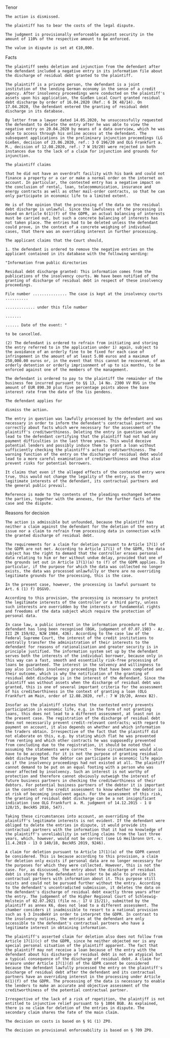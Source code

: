 Tenor

    The action is dismissed.

    The plaintiff has to bear the costs of the legal dispute.

    The judgment is provisionally enforceable against security in the amount of 110% of the respective amount to be enforced.

    The value in dispute is set at €10,000.

Facts

    The plaintiff seeks deletion and injunction from the defendant after the defendant included a negative entry in its information file about the discharge of residual debt granted to the plaintiff.

    The plaintiff is a private person, the defendant is a joint institution of the lending German economy in the sense of a credit agency. After insolvency proceedings were conducted on the plaintiff's assets upon his application, the Gießen Local Court granted residual debt discharge by order of 16.04.2020 (Ref.: 6 IK 48/14). On 17.04.2020, the defendant entered the granting of residual debt discharge in its database.

    By letter from a lawyer dated 14.05.2020, he unsuccessfully requested the defendant to delete the entry after he was able to view the negative entry on 20.04.2020 by means of a data overview, which he was able to access through his online access at the defendant. The subsequent applications in the preliminary injunction proceedings (LG Gießen, decision of 23.06.2020, ref.: 3 O 196/20 and OLG Frankfurt a. M., decision of 12.08.2020, ref.: 7 W 19/20) were rejected in both instances due to the lack of a claim for injunction and grounds for injunction.

    The plaintiff claims

    that he did not have an overdraft facility with his bank and could not finance a property or a car or make a normal order on the internet on account. In particular, the contested entry has a negative impact on the conclusion of rental, loan, telecommunication, insurance and energy contracts as well as other mail-order contracts, so that he can only participate in economic life to a limited extent.

    He is of the opinion that the processing of the data on the residual debt discharge is unlawful. Since the lawfulness of the processing is based on Article 6(1)(f) of the GDPR, an actual balancing of interests must be carried out, but such a concrete balancing of interests has not taken place. The entries had to be deleted unless the defendant could prove, in the context of a concrete weighing of individual cases, that there was an overriding interest in further processing.

    The applicant claims that the Court should,

    1. the defendant is ordered to remove the negative entries on the applicant contained in its database with the following wording:

    "Information from public directories

    Residual debt discharge granted: This information comes from the publications of the insolvency courts. We have been notified of the granting of discharge of residual debt in respect of these insolvency proceedings.

    File number ............... The case is kept at the insolvency courts ..........

    ............. under this file number

    .......     

    ...... Date of the event: "

    to be cancelled.

    (2) The defendant is ordered to refrain from initiating and storing the entry referred to in the application under 1) again, subject to the avoidance of an orderly fine to be fixed for each case of infringement in the amount of at least 5.00 euros and a maximum of 250,000.00 euros or, in the event that this cannot be recovered, of an orderly detention or orderly imprisonment of up to six months, to be enforced against one of the members of the management.

    The defendant is ordered to pay to the plaintiff the remainder of the business fee incurred pursuant to §§ 13, 14 No. 2300 VV RVG in the amount of EUR 890.30 plus five percentage points above the base interest rate from the date of the lis pendens.

    The defendant applies for

    dismiss the action.

    The entry in question was lawfully processed by the defendant and was necessary in order to inform the defendant's contractual partners correctly about facts which were necessary for the assessment of the plaintiff's creditworthiness. Deleting the entry in question would lead to the defendant certifying that the plaintiff had not had any payment difficulties in the last three years. This would deceive potential lenders and possibly induce them to grant a loan without sufficiently checking the plaintiff's actual creditworthiness. The warning function of the entry on the discharge of residual debt would lead to a more careful examination of creditworthiness and thus also prevent risks for potential borrowers.

    It claims that even if the alleged effects of the contested entry were true, this would not change the legality of the entry, as the legitimate interests of the defendant, its contractual partners and the general public prevail.

    Reference is made to the contents of the pleadings exchanged between the parties, together with the annexes, for the further facts of the case and the dispute.

Reasons for decision

    The action is admissible but unfounded, because the plaintiff has neither a claim against the defendant for the deletion of the entry at issue nor a claim to refrain from processing data in connection with the granted discharge of residual debt.

    The requirements for a claim for deletion pursuant to Article 17(1) of the GDPR are not met. According to Article 17(1) of the GDPR, the data subject has the right to demand that the controller erases personal data relating to him or her without undue delay, provided that one of the grounds set out in Article 17(1)(a) to (f) of the GDPR applies. In particular, if the purpose for which the data was collected no longer exists, the data was processed unlawfully or there are no overriding legitimate grounds for the processing, this is the case.

    In the present case, however, the processing is lawful pursuant to Art. 6 (1) f) DSGVO.

    According to this provision, the processing is necessary to protect the legitimate interests of the controller or a third party, unless such interests are overridden by the interests or fundamental rights and freedoms of the data subject which require the protection of personal data.

    In case law, a public interest in the information procedure of the defendant has long been recognised (BGH, judgement of 07.07.1983 - Az. III ZR 159/82, NJW 1984, 436). According to the case law of the Federal Supreme Court, the interest of the credit institutions to centrally transfer the administration of their interests to the defendant for reasons of rationalisation and greater security is in principle justified. The information system set up by the defendant serves both the interests of the individual borrower, because only in this way can a fast, smooth and essentially risk-free processing of loans be guaranteed. The interest in the solvency and willingness to pay also includes insolvency proceedings that have been completed and their outcome, which is why the notification of the granting of residual debt discharge is in the interest of the defendant. Since the plaintiff was without assets when the discharge of residual debt was granted, this is one of several important criteria for the assessment of his creditworthiness in the context of granting a loan (OLG Frankfurt am Main, order of 12.08.2020, ref.: 7 W 19/20, Annex B2).

    Insofar as the plaintiff states that the contested entry prevents participation in economic life, e.g. in the form of not granting loans, this does not lead to a different assessment, at least not in the present case. The registration of the discharge of residual debt does not necessarily prevent credit-relevant contracts; with regard to payment on account, it also depends on whether and which information the traders obtain. Irrespective of the fact that the plaintiff did not elaborate on this, e.g. by stating which flat he was prevented from renting and which other contracts he was supposedly prevented from concluding due to the registration, it should be noted that - assuming the statements were correct - these circumstances would also have to be accepted. For it is not the purpose of granting residual debt discharge that the debtor can participate in economic life again as if the insolvency proceedings had not existed at all. The plaintiff cannot demand to be put on an equal footing with a person who was never affected by insolvency. Such an interest is not worthy of protection and therefore cannot obviously outweigh the interest of future business partners in checking the creditworthiness of their debtors. For potential business partners of the debtor it is important in the context of the credit assessment to know whether the debtor is at risk of becoming insolvent again. For the assessment of this risk, the granting of residual debt discharge can be a not insignificant indication (see OLG Frankfurt a. M. judgment of 14.12.2015 - 1 U 128/15, BeckRS 2016, 547).

    Taking these circumstances into account, an overriding of the plaintiff's legitimate interests is not evident. If the defendant were obliged to delete the entries in dispute, it would provide its contractual partners with the information that it had no knowledge of the plaintiff's unreliability in settling claims from the last three years, which, however, would not be correct (see LG Heilbronn Urt. v. 11.4.2019 - 13 O 140/18, BeckRS 2019, 9246).

    A claim for deletion pursuant to Article 17(1)(a) of the GDPR cannot be considered. This is because according to this provision, a claim for deletion only exists if personal data are no longer necessary for the purposes for which they were collected. However, this is not the case. For, as discussed, the entry about the discharge of residual debt is stored by the defendant in order to be able to provide its contractual partners with information about it. This purpose still exists and could not be pursued further without the entry. According to the defendant's uncontradicted submission, it deletes the data on the defendant's discharge of residual debt exactly three years after the entry. The judgement of the Higher Regional Court of Schleswig-Holstein of 02.07.2021 (file no.: 17 U 15/21), submitted by the plaintiff as annex K6, does not lead to a different assessment. The chamber considers it inadmissible to resort to a national provision such as § 3 InsoBekV in order to interpret the GDPR. In contrast to the insolvency notices, the entries at the defendant are only accessible to the defendant's contractual partners who have a legitimate interest in obtaining information.

    The plaintiff's asserted claim for deletion also does not follow from Article 17(1)(c) of the GDPR, since he neither objected nor is any special personal situation of the plaintiff apparent. The fact that the plaintiff may not receive a loan because of the entry with the defendant about his discharge of residual debt is not an atypical but a typical consequence of the discharge of residual debt. A claim for erasure under Article 17(1)(d) of the GDPR cannot be considered because the defendant lawfully processed the entry on the plaintiff's discharge of residual debt after the defendant and its contractual partners have an overriding interest in the processing under Article 6(1)(f) of the GDPR. The processing of the data is necessary to enable the lenders to make an accurate and objective assessment of the creditworthiness of the potential contractual partner.

    Irrespective of the lack of a risk of repetition, the plaintiff is not entitled to injunctive relief pursuant to § 1004 BGB. As explained, there is no claim for deletion of the entries in dispute. The secondary claim shares the fate of the main claim.

    The decision on costs is based on § 91 (1) ZPO.

    The decision on provisional enforceability is based on § 709 ZPO.
